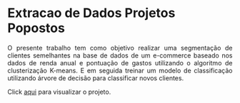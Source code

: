 # Extracao de Dados Projetos Popostos

<p align="justify">
O presente trabalho tem como objetivo realizar uma segmentação de clientes semelhantes na base de dados de um e-commerce baseado nos dados de renda anual e pontuação de gastos utilizando o algoritmo de clusterização K-means. E em seguida treinar um modelo de classificação utilizando árvore de decisão para classificar novos clientes.
<p/>


Click <a target="_blank" rel="noopener noreferrer" href="https://github.com/mendesrafael2/AgrupamentoClassificao_Clientes_K-means_Decisiontree/blob/main/e-commerce%20-%20k-means.ipynb">aqui</a> para visualizar o projeto. 
